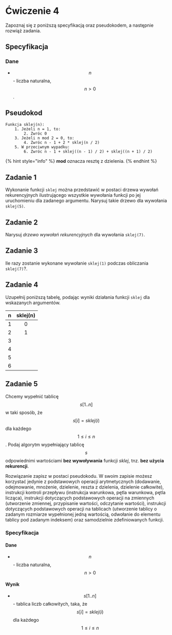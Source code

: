 # Ćwiczenie 4

Zapoznaj się z poniższą specyfikacją oraz pseudokodem, a następnie rozwiąż zadania.

## Specyfikacja

### Dane

* $$n$$ - liczba naturalna, $$n>0$$.

## Pseudokod

```
Funkcja sklej(n):
    1. Jeżeli n = 1, to:
        2. Zwróc 0
    3. Jeżeli n mod 2 = 0, to:
        4. Zwróc n - 1 + 2 * sklej(n / 2)
    5. W przeciwnym wypadku:
        6. Zwróc n - 1 + sklej((n - 1) / 2) + sklej((n + 1) / 2)
```

{% hint style="info" %}
**mod** oznacza resztę z dzielenia.
{% endhint %}

## Zadanie 1

Wykonanie funkcji `sklej` można przedstawić w postaci drzewa wywołań rekurencyjnych ilustrującego wszystkie wywołania funkcji po jej uruchomieniu dla zadanego argumentu. Narysuj takie drzewo dla wywołania `sklej(5)`.

## Zadanie 2

Narysuj *drzewo wywołań rekurencyjnych* dla wywołania `sklej(7)`.

## Zadanie 3

Ile razy zostanie wykonane wywołanie `sklej(1)` podczas obliczania `sklej(7)`?.

## Zadanie 4

Uzupełnij poniższą tabelę, podając wyniki działania funkcji `sklej` dla wskazanych argumentów.

|  n  | sklej(n) |
| :-: | :----: |
|  1  |    0   |
|  2  |    1   |
|  3  |        |
|  4  |        |
|  5  |        |
|  6  |        |

## Zadanie 5

Chcemy wypełnić tablicę $$s[1..n]$$ w taki sposób, że $$s[i]=sklej(i)$$ dla każdego $$1\leq i\leq n$$. Podaj algorytm wypełniający tablicę $$s$$ odpowiednimi wartościami **bez wywoływania** funkcji *sklej*, tnz. **bez użycia rekurencji**.

Rozwiązanie zapisz w postaci pseudokodu. W swoim zapisie możesz korzystać jedynie z podstawowych operacji arytmetycznych (dodawanie, odejmowanie, mnożenie, dzielenie, reszta z dzielenia, dzielenie całkowite), instrukcji kontroli przepływu (instrukcja warunkowa, pętla warunkowa, pętla licząca), instrukcji dotyczących podstawowych operacji na zmiennych (utworzenie zmiennej, przypisanie wartości, odczytanie wartości), instrukcji dotyczących podstawowych operacji na tablicach (utworzenie tablicy o zadanym rozmiarze wypełnionej jedną wartością, odwołanie do elementu tablicy pod zadanym indeksem) oraz samodzielnie zdefiniowanych funkcji.

### Specyfikacja

#### Dane

- $$n$$ - liczba naturalna, $$n>0$$

#### Wynik

- $$s[1..n]$$ - tablica liczb całkowitych, taka, że $$s[i]=sklej(i)$$ dla każdego $$1\leq i\leq n$$
